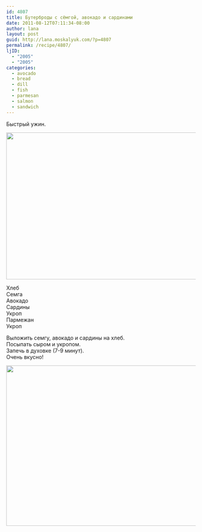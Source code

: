 ```yaml
---
id: 4807
title: Бутерброды с сёмгой, авокадо и сардинами
date: 2011-08-12T07:11:34-08:00
author: lana
layout: post
guid: http://lana.moskalyuk.com/?p=4807
permalink: /recipe/4807/
ljID:
  - "2005"
  - "2005"
categories:
  - avocado
  - bread
  - dill
  - fish
  - parmesan
  - salmon
  - sandwich
---
```

Быстрый ужин.

<img loading="lazy" class="alignnone" title="sandwiches" src="http://farm7.static.flickr.com/6198/6035481472_b13875d691_z.jpg" alt="" width="640" height="391" /> 

Хлеб  
Семга  
Авокадо  
Сардины  
Укроп  
Пармежан  
Укроп

Выложить семгу, авокадо и сардины на хлеб.  
Посыпать сыром и укропом.  
Запечь в духовке (7-9 минут).  
Очень вкусно!

<img loading="lazy" class="alignnone" title="sandwiches" src="http://farm7.static.flickr.com/6076/6034929423_c5810215d9_z.jpg" alt="" width="640" height="427" />